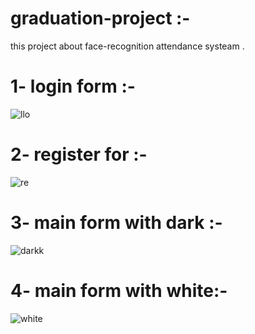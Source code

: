 # graduation-project :-
this project about face-recognition attendance systeam .
<h1>1- login form :-</h1>

![llo](https://user-images.githubusercontent.com/51214702/125527018-a98208b4-69c7-4d62-b3c4-7975b57d29db.JPG)

<h1>2- register for :-</h1>

![re](https://user-images.githubusercontent.com/51214702/125541523-d0e93330-e039-4302-92af-3e900c820f5b.JPG)

<h1>3- main form with dark :-</h1>

![darkk](https://user-images.githubusercontent.com/51214702/126020503-f0b631ca-e794-4abf-acf6-e0bd842fc745.JPG)

<h1>4- main form with white:-</h1>

![white](https://user-images.githubusercontent.com/51214702/126415021-9102df69-e91b-408a-8307-8e64c4dd93b3.JPG)

